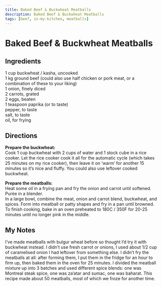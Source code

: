 ```yaml
---
title: Baked Beef & Buckwheat Meatballs
description: Baked Beef & Buckwheat Meatballs
tags: [beef, in-my-kitchen, meatballs]
---
```


# Baked Beef & Buckwheat Meatballs

## Ingredients
1 cup buckwheat / kasha, uncooked  
1 kg ground beef (could also use half chicken or pork meat, or a combination of these to your liking)  
1 onion, finely diced  
2 carrots, grated  
2 eggs, beaten  
1 teaspoon paprika (or to taste)  
pepper, to taste  
salt, to taste  
oil, for frying

## Directions

**Prepare the buckwheat:**  
Cook 1 cup buckwheat with 2 cups of water and 1 stock cube in a rice cooker. Let the rice cooker cook it all for the automatic cycle (which takes 25 minutes on my rice cooker), then leave it on ‘warm’ for another 15 minutes so it’s nice and fluffy. You could also use leftover cooked buckwheat.  

**Prepare the meatballs:**  
Heat some oil in a frying pan and fry the onion and carrot until softened. Purée in a blender.  
In a large bowl, combine the meat, onion and carrot blend, buckwheat, and spices. Form into meatball or patty shapes and fry in a pan until browned. To finish cooking, bake in an oven preheated to 180C / 350F for 20-25 minutes until no longer pink in the middle.

## My Notes
I’ve made meatballs with bulgur wheat before so thought I’d try it with buckwheat instead. I didn’t use fresh carrot or onions, I used about 1/2 cup of caramelised onion I had leftover from something else. I didn’t fry the meatballs at all: after forming them, I put them in the fridge for an hour to firm up, then baked them in the oven for 25 minutes. I divided the meatball mixture up into 3 batches and used different spice blends: one was Montreal steak spice, one was za’atar and sumac, one was baharat. This recipe made about 50 meatballs, most of which we froze for another time.